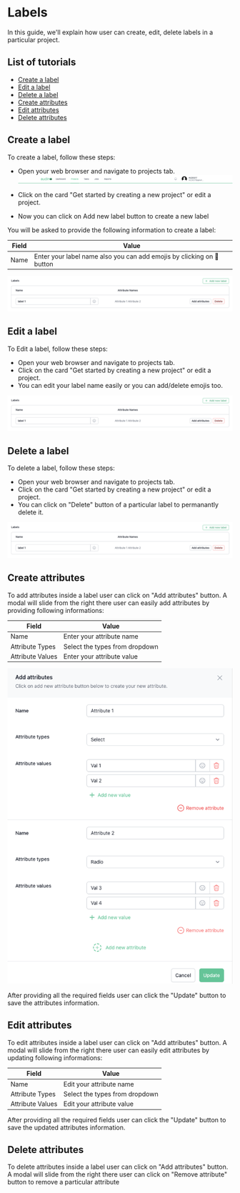 
# Labels

In this guide, we'll explain how user can create, edit, delete labels in a particular project. 

## List of tutorials

- [Create a label](#create-a-label)
- [Edit a label](#edit-a-label)
- [Delete a label](#delete-a-label)
- [Create attributes](#create-attributes)
- [Edit attributes](#edit-attributes)
- [Delete attributes](#delete-attributes)


## Create a label

To create a label, follow these steps:

- Open your web browser and navigate to projects tab.
![alt text](../assets/project-appbar.png)

- Click on the card "Get started by creating a new project" or edit a project.
- Now you can click on Add new label button to create a new label

You will be asked to provide the following information to create a label:

| Field             | Value                                                                |
| ----------------- | ------------------------------------------------------------------ |
| Name |  Enter your label name also you can add emojis by clicking on 🙂 button |

![alt text](../assets/label.png)
## Edit a label

To Edit a label, follow these steps:

- Open your web browser and navigate to projects tab.
- Click on the card "Get started by creating a new project" or edit a project.
- You can edit your label name easily or you can add/delete emojis too.

![alt text](../assets/label.png)

## Delete a label

To delete a label, follow these steps:

- Open your web browser and navigate to projects tab.
- Click on the card "Get started by creating a new project" or edit a project.
- You can click on "Delete" button of a particular label to permanantly delete it.

![alt text](../assets/label.png)
## Create attributes

To add attributes inside a label user can click on "Add attributes" button. A modal will slide from the right there user can easily add attributes by providing following informations: 

| Field             | Value                                                                |
| ----------------- | ------------------------------------------------------------------ |
| Name |  Enter your attribute name |
| Attribute Types | Select the types from dropdown |
| Attribute Values |  Enter your attribute value |

![alt text](../assets/attributes.png)

After providing all the required fields user can click the "Update" button to save the attributes information.


## Edit attributes

To edit attributes inside a label user can click on "Add attributes" button. A modal will slide from the right there user can easily edit attributes by updating following informations: 

| Field             | Value                                                                |
| ----------------- | ------------------------------------------------------------------ |
| Name |  Edit your attribute name |
| Attribute Types | Select the types from dropdown |
| Attribute Values |  Edit your attribute value |

After providing all the required fields user can click the "Update" button to save the updated attributes information.

## Delete attributes

To delete attributes inside a label user can click on "Add attributes" button. A modal will slide from the right there user can click on "Remove attribute" button to remove a particular attribute